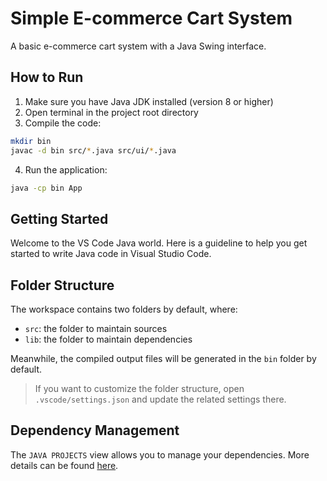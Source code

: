 # Simple E-commerce Cart System

A basic e-commerce cart system with a Java Swing interface.

## How to Run

1. Make sure you have Java JDK installed (version 8 or higher)
2. Open terminal in the project root directory
3. Compile the code:
```bash
mkdir bin
javac -d bin src/*.java src/ui/*.java
```
4. Run the application:
```bash
java -cp bin App
```

## Getting Started

Welcome to the VS Code Java world. Here is a guideline to help you get started to write Java code in Visual Studio Code.

## Folder Structure

The workspace contains two folders by default, where:

- `src`: the folder to maintain sources
- `lib`: the folder to maintain dependencies

Meanwhile, the compiled output files will be generated in the `bin` folder by default.

> If you want to customize the folder structure, open `.vscode/settings.json` and update the related settings there.

## Dependency Management

The `JAVA PROJECTS` view allows you to manage your dependencies. More details can be found [here](https://github.com/microsoft/vscode-java-dependency#manage-dependencies).
